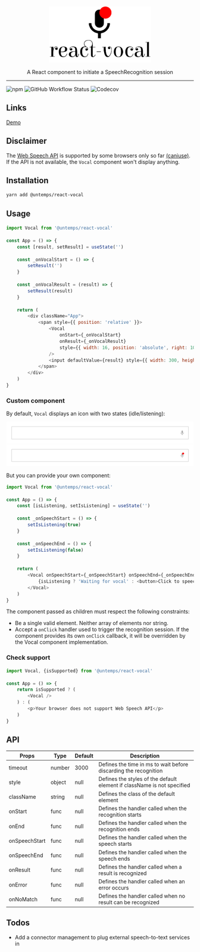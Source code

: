 <p align="center">
    <img src="assets/react-vocal.png" alt="react-vocal" height="150"/>
</p>
<p align="center">
    A React component to initiate a SpeechRecognition session
</p>

---

![npm](https://img.shields.io/npm/v/@untemps/react-vocal?style=for-the-badge)
![GitHub Workflow Status](https://img.shields.io/github/workflow/status/untemps/react-vocal/deploy?style=for-the-badge)
![Codecov](https://img.shields.io/codecov/c/github/untemps/react-vocal?style=for-the-badge)

## Links

[Demo](https://untemps.github.io/react-vocal/)

## Disclaimer

The [Web Speech API](https://developer.mozilla.org/fr/docs/Web/API/Web_Speech_API) is supported by some browsers only so far [(caniuse)](https://caniuse.com/#search=SpeechRecognition).  
If the API is not available, the `Vocal` component won't display anything.

## Installation

```bash
yarn add @untemps/react-vocal
```

## Usage

```javascript
import Vocal from '@untemps/react-vocal'

const App = () => {
	const [result, setResult] = useState('')

	const _onVocalStart = () => {
		setResult('')
	}

	const _onVocalResult = (result) => {
		setResult(result)
	}

	return (
		<div className="App">
			<span style={{ position: 'relative' }}>
				<Vocal
					onStart={_onVocalStart}
					onResult={_onVocalResult}
					style={{ width: 16, position: 'absolute', right: 10, top: -2 }}
				/>
				<input defaultValue={result} style={{ width: 300, height: 40 }} />
			</span>
		</div>
	)
}
```

### Custom component

By default, `Vocal` displays an icon with two states (idle/listening):

![Idle icon](assets/icon-idle.png)
![Listening icon](assets/icon-listening.png)

But you can provide your own component:

```javascript
import Vocal from '@untemps/react-vocal'

const App = () => {
	const [isListening, setIsListening] = useState('')

	const _onSpeechStart = () => {
		setIsListening(true)
	}

	const _onSpeechEnd = () => {
		setIsListening(false)
	}

	return (
		<Vocal onSpeechStart={_onSpeechStart} onSpeechEnd={_onSpeechEnd}>
			{isListening ? 'Waiting for vocal' : <button>Click to speech</button>}
		</Vocal>
	)
}
```

The component passed as children must respect the following constraints:

-   Be a single valid element. Neither array of elements nor string.
-   Accept a `onClick` handler used to trigger the recognition session. If the component provides its own `onClick` callback, it will be overridden by the Vocal component implementation.

### Check support

```javascript
import Vocal, {isSupported} from '@untemps/react-vocal'

const App = () => {
	return isSupported ? (
		<Vocal />
    ) : (
        <p>Your browser does not support Web Speech API</p>
    )
}
```

## API

| Props         | Type   | Default | Description                                                             |
| ------------- | ------ | ------- | ----------------------------------------------------------------------- |
| timeout       | number | 3000    | Defines the time in ms to wait before discarding the recognition        |
| style         | object | null    | Defines the styles of the default element if className is not specified |
| className     | string | null    | Defines the class of the default element                                |
| onStart       | func   | null    | Defines the handler called when the recognition starts                  |
| onEnd         | func   | null    | Defines the handler called when the recognition ends                    |
| onSpeechStart | func   | null    | Defines the handler called when the speech starts                       |
| onSpeechEnd   | func   | null    | Defines the handler called when the speech ends                         |
| onResult      | func   | null    | Defines the handler called when a result is recognized                  |
| onError       | func   | null    | Defines the handler called when an error occurs                         |
| onNoMatch     | func   | null    | Defines the handler called when no result can be recognized             |

## Todos

-   Add a connector management to plug external speech-to-text services in
